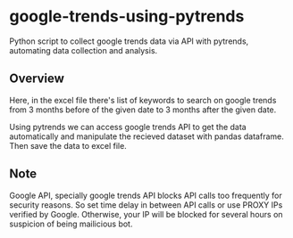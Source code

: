 # google-trends-using-pytrends

Python script to collect google trends data via API with pytrends, automating data collection and analysis.

## Overview

Here, in the excel file there's list of keywords to search on google trends from 3 months before of the given date to 3 months after the given date.

Using pytrends we can access google trends API to get the data automatically and manipulate the recieved dataset with pandas dataframe. Then save the data to excel file.

## Note
Google API, specially google trends API blocks API calls too frequently for security reasons. So set time delay in between API calls or use PROXY IPs verified by Google.
Otherwise, your IP will be blocked for several hours on suspicion of being mailicious bot.
